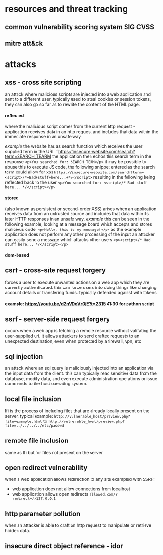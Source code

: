# resources and threat tracking
## common vulnerability scoring system SIG CVSS

## mitre att&ck


# attacks

## xss - cross site scripting
an attack where malicious scripts are injected into a web application and sent to a different user. typically used to steal cookies or session tokens, they can also go so far as to rewrite the content of the HTML page.

#### reflected 
where the malicious script comes from the current http request - application receives data in an http request and includes that data within the immediate response in an unsafe way

*example* the website has as search function which receives the user supplied term in the URL
``https://insecure-website.com/search?term=SEARCH_TEARM
the application then echos this search term in the response
`<p>You searched for: SEARCH_TERM</p>`
it may be possible to abuse this to execute JS code, the following snippet entered as the search term could allow for xss
`https://insecure-website.com/search?term=<script>/*+Bad+stuff+here...+*/</script>`
resulting in the following being reflected back to the user
`<p>You searched for: <script>/* Bad stuff here... */</script></p>`

#### stored
(also known as persistent or second-order XSS) arises when an application receives data from an untrusted source and includes that data within its later HTTP responses in an unsafe way.
*example* this can be seen in the following example, looking at a message board which accepts and stores malicious code.
`<p>Hello, this is my message!</p>`
as the example application does not perform any other processing of the input an attacker can easily send a message which attacks other users
`<p><script>/* Bad stuff here... */</script></p>`

#### dom-based


## csrf - cross-site request forgery 
forces a user to execute unwanted actions on a web app which they are currently authenticated. this can force users into doing things like changing account details or transfering funds. typically defended against with tokens
#### example: https://youtu.be/d2nVDoVr0jE?t=2315 41:30 for python script

## ssrf - server-side request forgery
occurs when a web app is fetching a remote resource without valifating the user-supplied uri. it allows attackers to send crafted requests to an unexpected destination, even when protected by a firewall, vpn, etc

## sql injection
an attack where an sql query is maliciously injected into an application via the input data from the client. this can typically read sensitive data from the database, modify data, and even execute administration operations or issue commands to the host operating system.

## local file inclusion
lfi is the process of including files that are already locally present on the server. typical example:
`http://vulnerable_host/preview.php?file=example.html`
to
`http://vulnerable_host/preview.php?file=../../../../etc/passwd`

## remote file inclusion
same as lfi but for files not present on the server

## open redirect vulnerability
when a web application allows redirection to any site
exampled with SSRF:
- web application does not allow connections from localhost
- web application allows open redirects
`allowed.com/?redirect=//127.0.0.1`

## http parameter pollution
when an attacker is able to craft an http request to manipulate or retrieve hidden data.

## insecure direct object reference - idor

